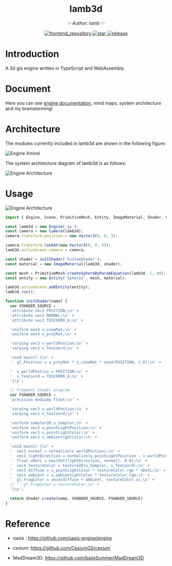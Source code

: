 <!-- PROJECT LOGO -->
<div align="center">

# lamb3d

_✨ Author: lamb ✨_
</div>

<p align="center">
  <a href="https://github.com/gy1016/lamb3d">
    <img src="https://img.shields.io/badge/Github-lamb3d-brightgreen?logo=github" alt="frontend_repository">
  </a>
  <a href="stargazers">
    <img src="https://img.shields.io/github/stars/gy1016/lamb3d?color=yellow&label=Github%20Stars" alt="star">
  </a>
  <a href="release">
    <img src="https://img.shields.io/badge/%20%20%F0%9F%93%A6%F0%9F%9A%80-semantic--release-e10079.svg" alt="release">
  </a>
</p>

<!-- ABOUT THE PROJECT -->

# Introduction

A 3d gis engine written in TypeScript and WebAssembly.

# Document

Here you can see [engine documentation](https://www.yuque.com/shengaoyang-rl1fl/apm3zh), mind maps, system architecture and my brainstorming!

# Architecture

The modules currently included in lamb3d are shown in the following figure:

![Engine Xmind](http://121.199.160.202/images/project/lamb3d/xmind.png)

The system architecture diagram of lamb3d is as follows:

![Engine Architecture](http://121.199.160.202/images/project/lamb3d/systemstruct.png)

# Usage

![Engine Architecture](http://121.199.160.202/images/project/lamb3d/earth.png)

```js
import { Engine, Scene, PrimitiveMesh, Entity, ImageMaterial, Shader, Camera, Vector3 } from '../dist/index.esm.js';

const lamb3d = new Engine('gy');
const camera = new Camera(lamb3d);
camera.transform.position = new Vector3(0, 0, 3);

camera.transform.lookAt(new Vector3(0, 0, 0));
lamb3d.activeScene.camera = camera;

const shader = initShader('CustomShader');
const material = new ImageMaterial(lamb3d, shader);

const mesh = PrimitiveMesh.createSphereByParamEquation(lamb3d, 1, 40);
const entity = new Entity('Sphere1', mesh, material);

lamb3d.activeScene.addEntity(entity);
lamb3d.run();

function initShader(name) {
  var VSHADER_SOURCE = 
  'attribute vec3 POSITION;\n' + 
  'attribute vec3 NORMAL;\n' +
  'attribute vec2 TEXCOORD_0;\n' +

  'uniform mat4 u_viewMat;\n' + 
  'uniform mat4 u_projMat;\n' + 

  'varying vec3 v_worldPostion;\n' +  
  'varying vec2 v_TexCoord;\n' +

  'void main() {\n' + 
  '  gl_Position = u_projMat * u_viewMat * vec4(POSITION, 1.0);\n' + 

  '  v_worldPostion = POSITION;\n' + 
  '  v_TexCoord = TEXCOORD_0;\n' +
  '}\n';

  // Fragment shader program
  var FSHADER_SOURCE =
  'precision mediump float;\n' + 

  'varying vec3 v_worldPostion;\n' + 
  'varying vec2 v_TexCoord;\n' +

  'uniform sampler2D u_Sampler;\n' + 
  'uniform vec3 u_pointLightPosition;\n' + 
  'uniform vec3 u_pointLightColor;\n' + 
  'uniform vec3 u_ambientightColor;\n' + 

  'void main() {\n' + 
  '  vec3 normal = normalize(v_worldPostion);\n' + 
  '  vec3 lightDirection = normalize(u_pointLightPosition - v_worldPostion);\n' +
  '  float nDotL = max(dot(lightDirection, normal), 0.0);\n' +
  '  vec4 textureColor = texture2D(u_Sampler, v_TexCoord);\n' +
  '  vec3 diffuse = u_pointLightColor * textureColor.rgb * nDotL;\n' +
  '  vec3 ambient = u_ambientightColor * textureColor.rgb;\n' +
  '  gl_FragColor = vec4(diffuse + ambient, textureColor.a);\n' + 
  // '  gl_FragColor = textureColor;\n' + 
  '}\n';

  return Shader.create(name, VSHADER_SOURCE, FSHADER_SOURCE)
}
```

# Reference

- oasis : https://github.com/oasis-engine/engine

- cesium: https://github.com/CesiumGS/cesium

- MadDream3D: https://github.com/bajieSummer/MadDream3D
